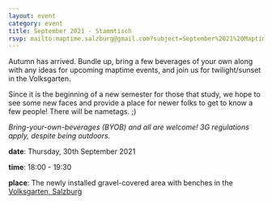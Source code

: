 ```yaml
---
layout: event
category: event
title: September 2021 - Stammtisch
rsvp: mailto:maptime.salzburg@gmail.com?subject=September%2021%20Maptime
---
```


Autumn has arrived. Bundle up, bring a few beverages of your own along with any ideas for upcoming maptime events, and join us for twilight/sunset in the Volksgarten.

Since it is the beginning of a new semester for those that study, we hope to see some new faces and provide a place for newer folks to get to know a few people! There will be nametags. ;)

*Bring-your-own-beverages (BYOB) and all are welcome! 3G regulations apply, despite being outdoors.*

**date**: Thursday, 30th September 2021

**time**: 18:00 - 19:30

**place**: The newly installed gravel-covered area with benches in the [Volksgarten, Salzburg](https://osm.org/go/0Id1xh_yA--?m=)

